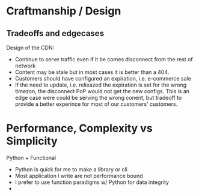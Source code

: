 # Craftmanship / Design

## Tradeoffs and edgecases

Design of the CDN:

* Continue to serve traffic even if it be comes disconnect from the rest of network
* Content may be stale but in most cases it is better than a 404.
* Customers should have configured an expiration, i.e. e-commerce sale
* If the need to update, i.e. relieazed the expiration is set for the wrong timezon, the disconnect PoP would not get the new configs. This is an edge case were could be serving the wrong conent, but tradeoff to provide a better experince for most of our customers' customers.

# Performance, Complexity vs Simplicity

Python + Functional

* Python is quick for me to make a library or cli
* Most application I write are not performance bound
* I prefer to use function paradigms w/ Python for data integrity
* 
<!--stackedit_data:
eyJoaXN0b3J5IjpbMTI1NjM2NzU4OV19
-->